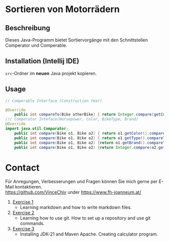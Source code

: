 Sortieren von Motorrädern
======

## Beschreibung

Dieses Java-Programm bietet Sortiervorgänge mit den Schnittstellen Comperator und Comperable.

## Installation (Intellij IDE)

`src`-Ordner im **neuen** Java projekt kopieren.  

## Usage

```java
// Comperable Interface (Construction Year)

@Override
    public int compareTo(Bike otherBike) { return Integer.compare(getConstructionYear(), otherBike.getConstructionYear());}
/// Comperator Inteface(Horsepower, Color, BikeType, Brand)
@Override
import java.util.Comparator;
    public int compare(Bike o1, Bike o2) { return o1.getColor().compareTo(o2.getColor());}
    public int compare(Bike o1, Bike o2) { return o1.getType().compareTo(o2.getType());}
    public int compare(Bike o1, Bike o2) {return o1.getBrand().compareTo(o2.getBrand());}
    public int compare(Bike o1, Bike o2) {return Integer.compare(o2.getHorsePower(),o1.getHorsePower());}
```

# Contact

Für Anregungen, Verbesserungen und Fragen können Sie mich gerne per E-Mail kontaktieren.<br>
<https://github.com/VinceChiv> under <https://www.fh-joanneum.at/>

1. [Exercise 1](exercise1.md)
   * Learning markdown and how to write markdown files.
2. [Exercise 2](exercise2.md)
   * Learning how to use git. How to set up a repository and use git commands.
3. [Exercise 3](exercise3.md)
   * Installing JDK-21 and Maven Apache. Creating calculator program. 